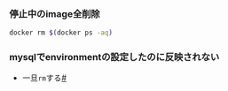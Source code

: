 ### 停止中のimage全削除

```bash
docker rm $(docker ps -aq)
```

### mysqlでenvironmentの設定したのに反映されない

- 一旦`rm`する[#](https://github.com/docker-library/mysql/issues/51#issuecomment-76989402)
